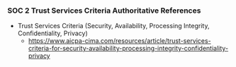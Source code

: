 <!-- Attribution: AICPA Trust Services Criteria; accessed 2025-09-25 -->

### SOC 2 Trust Services Criteria Authoritative References

- Trust Services Criteria (Security, Availability, Processing Integrity, Confidentiality, Privacy)
  - https://www.aicpa-cima.com/resources/article/trust-services-criteria-for-security-availability-processing-integrity-confidentiality-privacy